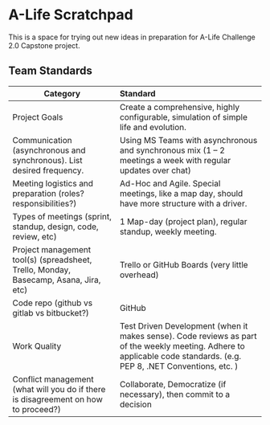# A-Life Scratchpad

This is a space for trying out new ideas in preparation for A-Life Challenge 2.0 Capstone project.

## Team Standards

| Category | Standard |
| - | :- |
| Project Goals | Create a comprehensive, highly configurable, simulation of simple life and evolution. |
| Communication (asynchronous and synchronous). List desired frequency. | Using MS Teams with asynchronous and synchronous mix (1 – 2 meetings a week with regular updates over chat)  |
| Meeting logistics and preparation (roles? responsibilities?) | Ad-Hoc and Agile. Special meetings, like a map day, should have more structure with a driver. |
| Types of meetings (sprint, standup, design, code, review, etc) | 1 Map-day (project plan), regular standup, weekly meeting. |
| Project management tool(s) (spreadsheet, Trello, Monday, Basecamp, Asana, Jira, etc) | Trello or GitHub Boards (very little overhead) |
| Code repo (github vs gitlab vs bitbucket?) | GitHub |
| Work Quality | Test Driven Development (when it makes sense). Code reviews as part of the weekly meeting. Adhere to applicable code standards. (e.g. PEP 8, .NET Conventions, etc. ) |
| Conflict management (what will you do if there is disagreement on how to proceed?) | Collaborate, Democratize (if necessary), then commit to a decision |

